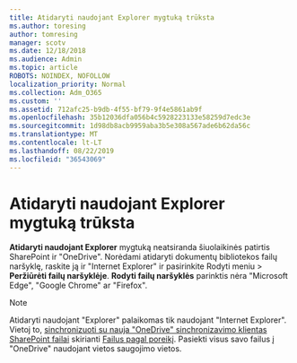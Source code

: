 ```yaml
---
title: Atidaryti naudojant Explorer mygtuką trūksta
ms.author: toresing
author: tomresing
manager: scotv
ms.date: 12/18/2018
ms.audience: Admin
ms.topic: article
ROBOTS: NOINDEX, NOFOLLOW
localization_priority: Normal
ms.collection: Adm_O365
ms.custom: ''
ms.assetid: 712afc25-b9db-4f55-bf79-9f4e5861ab9f
ms.openlocfilehash: 35b12036dfa056b4c5928223133e58259d7edc3e
ms.sourcegitcommit: 1d98db8acb9959aba3b5e308a567ade6b62da56c
ms.translationtype: MT
ms.contentlocale: lt-LT
ms.lasthandoff: 08/22/2019
ms.locfileid: "36543069"
---
```

# <a name="the-open-with-explorer-button-is-missing"></a>Atidaryti naudojant Explorer mygtuką trūksta

**Atidaryti naudojant Explorer** mygtuką neatsiranda šiuolaikinės patirtis SharePoint ir "OneDrive". Norėdami atidaryti dokumentų bibliotekos failų naršyklę, raskite ją ir "Internet Explorer" ir pasirinkite Rodyti meniu \> **Peržiūrėti failų naršyklėje**. **Rodyti failų naršyklės** parinktis nėra "Microsoft Edge", "Google Chrome" ar "Firefox". 
  
> [!NOTE]
> Atidaryti naudojant "Explorer" palaikomas tik naudojant "Internet Explorer". Vietoj to, [sinchronizuoti su nauja "OneDrive" sinchronizavimo klientas SharePoint failai](https://support.office.com/article/6de9ede8-5b6e-4503-80b2-6190f3354a88.aspx) skirianti [Failus pagal poreikį](https://support.office.com/article/0e6860d3-d9f3-4971-b321-7092438fb38e.aspx). Pasiekti visus savo failus į "OneDrive" naudojant vietos saugojimo vietos. 
  

